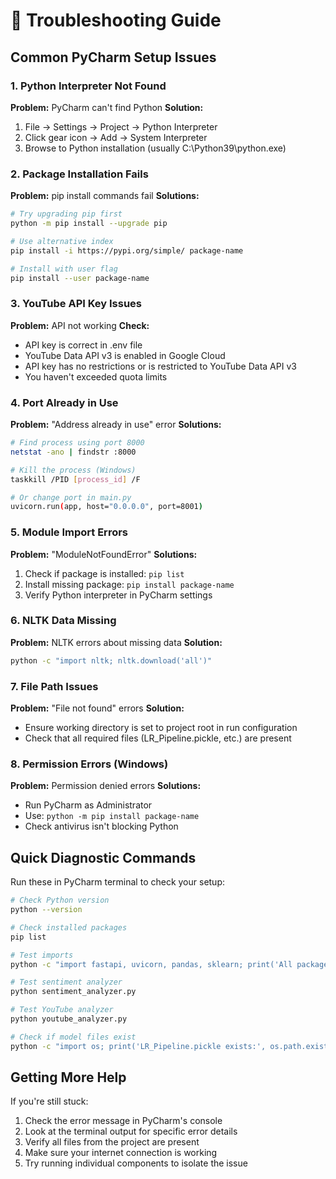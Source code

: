 # 🔧 Troubleshooting Guide

## Common PyCharm Setup Issues

### 1. Python Interpreter Not Found
**Problem:** PyCharm can't find Python
**Solution:**
1. File → Settings → Project → Python Interpreter
2. Click gear icon → Add → System Interpreter
3. Browse to Python installation (usually C:\Python39\python.exe)

### 2. Package Installation Fails
**Problem:** pip install commands fail
**Solutions:**
```bash
# Try upgrading pip first
python -m pip install --upgrade pip

# Use alternative index
pip install -i https://pypi.org/simple/ package-name

# Install with user flag
pip install --user package-name
```

### 3. YouTube API Key Issues
**Problem:** API not working
**Check:**
- API key is correct in .env file
- YouTube Data API v3 is enabled in Google Cloud
- API key has no restrictions or is restricted to YouTube Data API v3
- You haven't exceeded quota limits

### 4. Port Already in Use
**Problem:** "Address already in use" error
**Solutions:**
```bash
# Find process using port 8000
netstat -ano | findstr :8000

# Kill the process (Windows)
taskkill /PID [process_id] /F

# Or change port in main.py
uvicorn.run(app, host="0.0.0.0", port=8001)
```

### 5. Module Import Errors
**Problem:** "ModuleNotFoundError"
**Solutions:**
1. Check if package is installed: `pip list`
2. Install missing package: `pip install package-name`
3. Verify Python interpreter in PyCharm settings

### 6. NLTK Data Missing
**Problem:** NLTK errors about missing data
**Solution:**
```bash
python -c "import nltk; nltk.download('all')"
```

### 7. File Path Issues
**Problem:** "File not found" errors
**Solution:**
- Ensure working directory is set to project root in run configuration
- Check that all required files (LR_Pipeline.pickle, etc.) are present

### 8. Permission Errors (Windows)
**Problem:** Permission denied errors
**Solutions:**
- Run PyCharm as Administrator
- Use: `python -m pip install package-name`
- Check antivirus isn't blocking Python

## Quick Diagnostic Commands

Run these in PyCharm terminal to check your setup:

```bash
# Check Python version
python --version

# Check installed packages
pip list

# Test imports
python -c "import fastapi, uvicorn, pandas, sklearn; print('All packages imported successfully')"

# Test sentiment analyzer
python sentiment_analyzer.py

# Test YouTube analyzer
python youtube_analyzer.py

# Check if model files exist
python -c "import os; print('LR_Pipeline.pickle exists:', os.path.exists('LR_Pipeline.pickle'))"
```

## Getting More Help

If you're still stuck:
1. Check the error message in PyCharm's console
2. Look at the terminal output for specific error details
3. Verify all files from the project are present
4. Make sure your internet connection is working
5. Try running individual components to isolate the issue